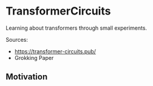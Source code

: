 # TransformerCircuits

Learning about transformers through small experiments.

Sources:

- https://transformer-circuits.pub/
- Grokking Paper

## Motivation


